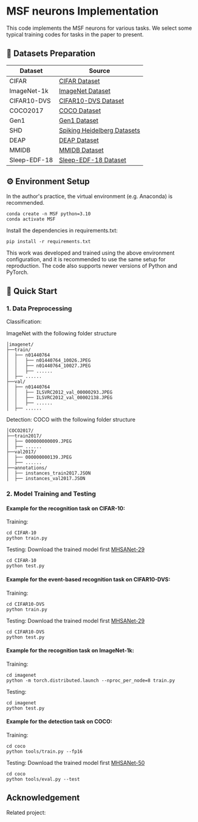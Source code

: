 # MSF neurons Implementation

This code implements the MSF neurons for various tasks. We select some typical training codes for tasks in the paper to present.


## 📁 Datasets Preparation
| Dataset      | Source                                                                                     |
|--------------|-------------------------------------------------------------------------------------------|
| CIFAR         | [CIFAR Dataset](https://www.cs.toronto.edu/~kriz/cifar.html)                           |
| ImageNet-1k         | [ImageNet Dataset](https://www.image-net.org/)                           |
| CIFAR10-DVS         | [CIFAR10-DVS Dataset](https://figshare.com/articles/dataset/CIFAR10-DVS_New/4724671)                           |
| COCO2017         | [COCO Dataset](https://cocodataset.org/#home)                           |
| Gen1         | [Gen1 Dataset](https://www.prophesee.ai/2020/01/24/prophesee-gen1-automotive-detection-dataset/)    
| SHD    | [Spiking Heidelberg Datasets](https://zenkelab.org/resources/spiking-heidelberg-datasets-shd/) |
| DEAP         | [DEAP Dataset](https://www.eecs.qmul.ac.uk/mmv/datasets/deap/)                           |
| MMIDB    | [MMIDB Dataset](https://physionet.org/content/eegmmidb/1.0.0/) |
| Sleep-EDF-18         | [Sleep-EDF-18 Dataset](https://www.physionet.org/content/sleep-edfx/1.0.0/)                           |
## ⚙️ Environment Setup
In the author's practice, the virtual environment (e.g. Anaconda) is recommended.
```
conda create -n MSF python=3.10
conda activate MSF
```
Install the dependencies in requirements.txt:
```
pip install -r requirements.txt
```
This work was developed and trained using the above environment configuration, and it is recommended to use the same setup for reproduction. The code also supports newer versions of Python and PyTorch.
## 🚀 Quick Start
### 1. Data Preprocessing

Classification:

ImageNet with the following folder structure
```
│imagenet/
├──train/
│  ├── n01440764
│  │   ├── n01440764_10026.JPEG
│  │   ├── n01440764_10027.JPEG
│  │   ├── ......
│  ├── ......
├──val/
│  ├── n01440764
│  │   ├── ILSVRC2012_val_00000293.JPEG
│  │   ├── ILSVRC2012_val_00002138.JPEG
│  │   ├── ......
│  ├── ......
```

Detection:
COCO with the following folder structure
```
│COCO2017/
├──train2017/
│  ├── 000000000009.JPEG
│  ├── ......
├──val2017/
│  ├── 000000000139.JPEG
│  ├── ......
├──annotations/
│  ├── instances_train2017.JSON
│  ├── instances_val2017.JSON
```

### 2. Model Training and Testing
#### Example for the recognition task on CIFAR-10:
Training:
```
cd CIFAR-10
python train.py
```
Testing:
Download the trained model first [MHSANet-29](https://drive.google.com/file/d/1qdX1wh_1ywvYRDFsgbGkKrzkkHuKBZXi/view?usp=drive_link)
```
cd CIFAR-10
python test.py
```
#### Example for the event-based recognition task on CIFAR10-DVS:
Training:
```
cd CIFAR10-DVS
python train.py
```
Testing:
Download the trained model first [MHSANet-29](https://drive.google.com/file/d/1AZERB26duCkn1tDH6hdWfu2PpC4V2-rs/view?usp=drive_link)
```
cd CIFAR10-DVS
python test.py
```
#### Example for the recognition task on ImageNet-1k:
Training:
```
cd imagenet
python -m torch.distributed.launch --nproc_per_node=8 train.py
```
Testing:
```
cd imagenet
python test.py
```
#### Example for the detection task on COCO:
Training:
```
cd coco
python tools/train.py --fp16
```
Testing:
Download the trained model first [MHSANet-50](https://drive.google.com/file/d/1z-un-cHV1up_AWnRHgzE5HY84OZM5bCQ/view?usp=drive_link)
```
cd coco
python tools/eval.py --test
```


## Acknowledgement
Related project:



